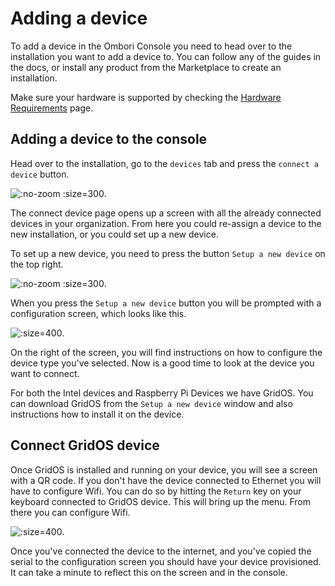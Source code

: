 # Adding a device
To add a device in the Ombori Console you need to head over to the installation you want to add a device to. You can follow any of the guides in the docs, or install any product from the Marketplace to create an installation.

Make sure your hardware is supported by checking the [Hardware Requirements](/general/hardware-requirements.md) page.

## Adding a device to the console

Head over to the installation, go to the `devices` tab and press the `connect a device` button.

![](/assets/connect-device.png ":no-zoom :size=300").

The connect device page opens up a screen with all the already connected devices in your organization. From here you could re-assign a device to the new installation, or you could set up a new device. 

To set up a new device, you need to press the button `Setup a new device` on the top right.

![](/assets/setup-new-device.png ":no-zoom :size=300").

When you press the `Setup a new device` button you will be prompted with a configuration screen, which looks like this.

![](/assets/configure-device.png ":size=400").

On the right of the screen, you will find instructions on how to configure the device type you've selected. Now is a good time to look at the device you want to connect. 

For both the Intel devices and Raspberry Pi Devices we have GridOS. You can download GridOS from the `Setup a new device` window and also instructions how to install it on the device. 

## Connect GridOS device
Once GridOS is installed and running on your device, you will see a screen with a QR code. If you don't have the device connected to Ethernet you will have to configure Wifi. You can do so by hitting the `Return` key on your keyboard connected to GridOS device. This will bring up the menu. From there you can configure Wifi. 

![](/assets/gridos-menu.png ":size=400").

Once you've connected the device to the internet, and you've copied the serial to the configuration screen you should have your device provisioned. It can take a minute to reflect this on the screen and in the console.